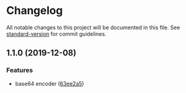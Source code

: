# Changelog

All notable changes to this project will be documented in this file. See [standard-version](https://github.com/conventional-changelog/standard-version) for commit guidelines.

## 1.1.0 (2019-12-08)


### Features

* base64 encoder ([63ee2a5](https://github.com/gospime/base64/commit/63ee2a56ade67cffe53d0b8871eb9088fd29b851))
